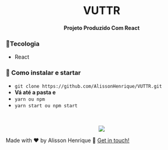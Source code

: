 <h1 align="center">  
   VUTTR
</h1>

<h4 align="center">
 Projeto Produzido Com React
</h4>

### :rocket:Tecologia

- React

### :rocket: Como instalar e startar

- `git clone https://github.com/AlissonHenrique/VUTTR.git`
- **Vá até a pasta e**
- `yarn ou npm`
- `yarn start ou npm start`

<br/>
<p align="center"><img src="https://i.imgur.com/YXbQYkr.gif"></p>

Made with ♥ by Alisson Henrique :wave: [Get in touch!](https://www.linkedin.com/in/alissonhenri/)

[yarn]: https://yarnpkg.com/
[vc]: https://code.visualstudio.com/
[vceditconfig]: https://marketplace.visualstudio.com/items?itemName=EditorConfig.EditorConfig
